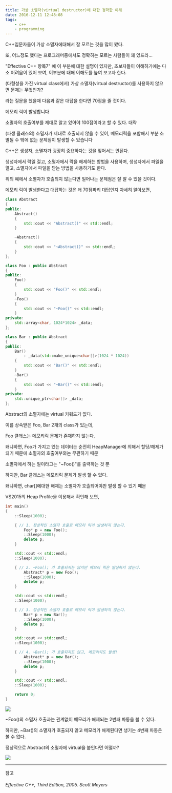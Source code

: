 ```yaml
---
title: 가상 소멸자(virtual destructor)에 대한 정확한 이해
date: 2016-12-11 12:48:08
tags:
	- c++
	- programming
---
```


C++입문자들이 가상 소멸자에대해서 잘 모르는 것을 많이 봤다.

또, 어느정도 했다는 프로그래머중에서도 정확히는 모르는 사람들이 꽤 있드라...

"Effective C++ 항목7" 에 이 부분에 대한 설명이 있지만, 초보자들이 이해하기에는 다소 어려움이 있어 보여, 이부분에 대해 이해도를 높여 보고자 한다.

(다형성을 가진 virtual class에서) 가상 소멸자(virtual destructor)를 사용하지 않으면 문제는 무엇인가?

라는 질문을 했을때 다음과 같은 대답을 한다면 70점을 줄 것이다.

메모리 릭이 발생합니다

소멸자의 호출여부를 제대로 알고 있어야 100점이라고 할 수 있다. 대략

(파생 클래스의) 소멸자가 제대로 호출되지 않을 수 있어, 메모리릭을 포함해서 부분 소멸될 수 밖에 없는 문제점이 발생할 수 있습니다

C++은 생성자, 소멸자가 굉장히 중요하다는 것을 잊어서는 안된다.

생성자에서 락일 걸고, 소멸자에서 락을 해제하는 방법을 사용하며, 생성자에서 파일을 열고, 소멸자에서 파일을 닫는 방법을 사용하기도 한다.

위의 예에서 소멸자가 호출되지 않는다면 일어나는 문제점은 잘 알 수 있을 것이다.

메모리 릭이 발생한다고 대답하는 것은 왜 70점짜리 대답인지 자세히 알아보면,

```C++
class Abstract
{
public:
    Abstract()
    {
        std::cout << "Abstract()" << std::endl;
    }

    ~Abstract()
    {
        std::cout << "~Abstract()" << std::endl;
    }
};

class Foo : public Abstract
{
public:
    Foo()
    {
        std::cout << "Foo()" << std::endl;
    }
    ~Foo()
    {
        std::cout << "~Foo()" << std::endl;
    }
private:
    std::array<char, 1024*1024> _data;
};

class Bar : public Abstract
{
public:
    Bar()
        : _data(std::make_unique<char[]>(1024 * 1024))
    {
        std::cout << "Bar()" << std::endl;
    }
    ~Bar()
    {
        std::cout << "~Bar()" << std::endl;
    }
private:
    std::unique_ptr<char[]> _data;
};
```

Abstract의 소멸자에는 virtual 키워드가 없다.

이를 상속받은 Foo, Bar 2개의 class가 있는데,

Foo 클래스는 메모리릭 문제가 존재하지 않는다.

왜냐하면, Foo가 가지고 있는 데이터는 순전히 HeapManager에 의해서 할당/해제가 되기 때문에 소멸자의 호출여부와는 무관하기 때문

소멸자에서 하는 일이라고는 "~Foo()"를 출력하는 것 뿐

하지만, Bar 클래스는 메모리릭 문제가 발생 할 수 있다.

왜냐하면, char[]에대한 해제는 소멸자가 호출되어야만 발생 할 수 있기 때문

VS2015의 Heap Profile을 이용해서 확인해 보면,

```C++
int main()
{
    ::Sleep(1000);

    { // 1. 정상적인 소멸자 호출로 메모리 릭이 발생하지 않는다.
        Foo* p = new Foo();
        ::Sleep(1000);
        delete p;
    }

    std::cout << std::endl;
    ::Sleep(1000);

    { // 2. ~Foo(); 가 호출되지는 않지만 메모리 릭은 발생하지 않는다.
        Abstract* p = new Foo();
        ::Sleep(1000);
        delete p;
    }

    std::cout << std::endl;
    ::Sleep(1000);

    { // 3. 정상적인 소멸자 호출로 메모리 릭이 발생하지 않는다.
        Bar* p = new Bar();
        ::Sleep(1000);
        delete p;
    }

    std::cout << std::endl;
    ::Sleep(1000);

    { // 4. ~Bar(); 가 호출되지도 않고, 메모리릭도 발생!
        Abstract* p = new Bar();
        ::Sleep(1000);
        delete p;
    }

    std::cout << std::endl;
    ::Sleep(1000);

    return 0;
}
```

![](/content/imgs/2016/20161211-1.png)

~Foo()의 소멸자 호출과는 관계없이 메모리가 해제되는 2번째 파동을 볼 수 있다.

하지만, ~Bar()의 소멸자가 호출되지 않고 메모리가 해제된다면 생기는 4번째 파동은 볼 수 없다.

정상적으로 Abstract의 소멸자에 virtual을 붙인다면 어떨까?

![](/content/imgs/2016/20161211-2.png)

-----

참고
###### Effective C++, Third Edition, 2005. Scott Meyers